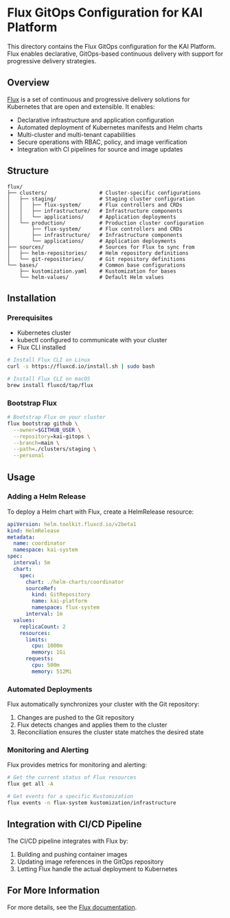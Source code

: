 # Flux GitOps Configuration for KAI Platform

This directory contains the Flux GitOps configuration for the KAI Platform. Flux enables declarative, GitOps-based continuous delivery with support for progressive delivery strategies.

## Overview

[Flux](https://fluxcd.io/) is a set of continuous and progressive delivery solutions for Kubernetes that are open and extensible. It enables:

- Declarative infrastructure and application configuration
- Automated deployment of Kubernetes manifests and Helm charts
- Multi-cluster and multi-tenant capabilities 
- Secure operations with RBAC, policy, and image verification
- Integration with CI pipelines for source and image updates

## Structure

```
flux/
├── clusters/                 # Cluster-specific configurations
│   ├── staging/              # Staging cluster configuration
│   │   ├── flux-system/      # Flux controllers and CRDs
│   │   ├── infrastructure/   # Infrastructure components
│   │   └── applications/     # Application deployments
│   └── production/           # Production cluster configuration
│       ├── flux-system/      # Flux controllers and CRDs
│       ├── infrastructure/   # Infrastructure components
│       └── applications/     # Application deployments
├── sources/                  # Sources for Flux to sync from
│   ├── helm-repositories/    # Helm repository definitions
│   └── git-repositories/     # Git repository definitions
└── bases/                    # Common base configurations
    ├── kustomization.yaml    # Kustomization for bases
    └── helm-values/          # Default Helm values
```

## Installation

### Prerequisites

- Kubernetes cluster
- kubectl configured to communicate with your cluster
- Flux CLI installed

```bash
# Install Flux CLI on Linux
curl -s https://fluxcd.io/install.sh | sudo bash

# Install Flux CLI on macOS
brew install fluxcd/tap/flux
```

### Bootstrap Flux

```bash
# Bootstrap Flux on your cluster
flux bootstrap github \
  --owner=$GITHUB_USER \
  --repository=kai-gitops \
  --branch=main \
  --path=./clusters/staging \
  --personal
```

## Usage

### Adding a Helm Release

To deploy a Helm chart with Flux, create a HelmRelease resource:

```yaml
apiVersion: helm.toolkit.fluxcd.io/v2beta1
kind: HelmRelease
metadata:
  name: coordinator
  namespace: kai-system
spec:
  interval: 5m
  chart:
    spec:
      chart: ./helm-charts/coordinator
      sourceRef:
        kind: GitRepository
        name: kai-platform
        namespace: flux-system
      interval: 1m
  values:
    replicaCount: 2
    resources:
      limits:
        cpu: 1000m
        memory: 1Gi
      requests:
        cpu: 500m
        memory: 512Mi
```

### Automated Deployments

Flux automatically synchronizes your cluster with the Git repository:

1. Changes are pushed to the Git repository
2. Flux detects changes and applies them to the cluster
3. Reconciliation ensures the cluster state matches the desired state

### Monitoring and Alerting

Flux provides metrics for monitoring and alerting:

```bash
# Get the current status of Flux resources
flux get all -A

# Get events for a specific Kustomization
flux events -n flux-system kustomization/infrastructure
```

## Integration with CI/CD Pipeline

The CI/CD pipeline integrates with Flux by:

1. Building and pushing container images
2. Updating image references in the GitOps repository
3. Letting Flux handle the actual deployment to Kubernetes

## For More Information

For more details, see the [Flux documentation](https://fluxcd.io/docs/).